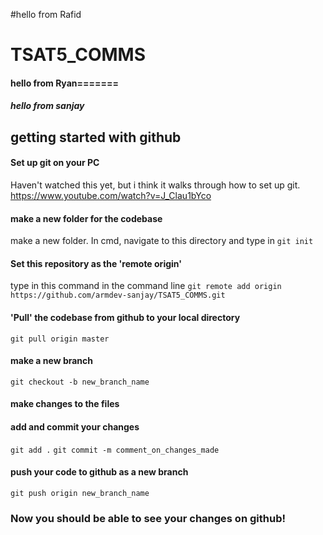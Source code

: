 #hello from Rafid 
# TSAT5_COMMS
#### hello from Ryan=======
##### hello from sanjay 



## getting started with github


#### Set up git on your PC
Haven't watched this yet, but i think it walks through how to set up git.
https://www.youtube.com/watch?v=J_Clau1bYco

#### make a new folder for the codebase
make a new folder. In cmd, navigate to this directory and type in `git init`

#### Set this repository as the 'remote origin' 
type in this command in the command line `git remote add origin https://github.com/armdev-sanjay/TSAT5_COMMS.git`


#### 'Pull' the codebase from github to your local directory
`git pull origin master`

#### make a new branch
`git checkout -b new_branch_name`

#### make changes to the files

#### add and commit your changes


`git add .`
`git commit -m comment_on_changes_made`

#### push your code to github as a new branch
`git push origin new_branch_name`


### Now you should be able to see your changes on github!

